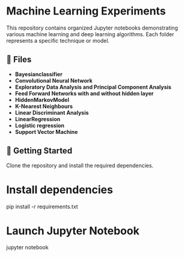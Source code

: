 # Machine Learning Experiments

This repository contains organized Jupyter notebooks demonstrating various machine learning and deep learning algorithms. Each folder represents a specific technique or model.

## 📁 Files

- **Bayesianclassifier**
- **Convolutional Neural Network**
- **Exploratory Data Analysis and Principal Component Analysis**
- **Feed Forward Networks with and without hidden layer**
- **HiddenMarkovModel**
- **K-Nearest Neighbours**
- **Linear Discriminant Analysis**
- **LinearRegression**
- **Logistic regression**
- **Support Vector Machine**

## 🚀 Getting Started

Clone the repository and install the required dependencies.

# Install dependencies
pip install -r requirements.txt

# Launch Jupyter Notebook
jupyter notebook
